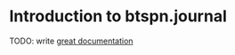 # Introduction to btspn.journal

TODO: write [great documentation](http://jacobian.org/writing/what-to-write/)
